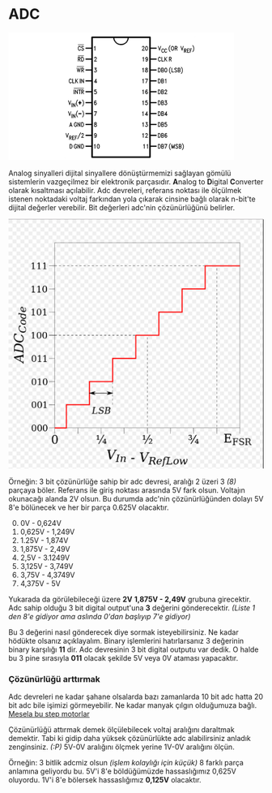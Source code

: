 # ADC
![](images/adc.png)

Analog sinyalleri dijital sinyallere dönüştürmemizi sağlayan gömülü sistemlerin vazgeçilmez bir elektronik parçasıdır. **A**nalog to **D**igital **C**onverter olarak kısaltması açılabilir. Adc devreleri, referans noktası ile ölçülmek istenen noktadaki voltaj farkından yola çıkarak cinsine bağlı olarak n-bit'te dijital değerler verebilir. Bit değerleri adc'nin çözünürlüğünü belirler.

![](images/adc2.png)

Örneğin: 3 bit çözünürlüğe sahip bir adc devresi, aralığı 2 üzeri 3 _(8)_ parçaya böler. Referans ile giriş noktası arasında 5V fark olsun. Voltajın okunacağı alanda 2V olsun. Bu durumda adc'nin çözünürlüğünden dolayı 5V 8'e bölünecek ve her bir parça 0.625V olacaktır.

0. 0V - 0,624V
1. 0,625V - 1,249V
2. 1.25V - 1,874V
3. 1,875V - 2,49V 
4. 2,5V - 3.1249V
5. 3,125V - 3,749V
6. 3,75V - 4,3749V
7. 4,375V - 5V

Yukarada da görülebileceği üzere **2V** **1,875V - 2,49V** grubuna girecektir. Adc sahip olduğu 3 bit digital output'una **3** değerini gönderecektir. _(Liste 1 den 8'e gidiyor ama aslında 0'dan başlıyıp 7'e gidiyor)_

Bu 3 değerini nasıl gönderecek diye sormak isteyebilirsiniz. Ne kadar hödükte olsanız açıklayalım. Binary işlemlerini hatırlarsanız 3 değerinin binary karşılığı **11** dir. Adc devresinin 3 bit digital outputu var dedik. O halde bu 3 pine sırasıyla **011** olacak şekilde 5V veya 0V ataması yapacaktır.


### Çözünürlüğü arttırmak

Adc devreleri ne kadar şahane olsalarda bazı zamanlarda 10 bit adc hatta 20 bit adc bile işimizi görmeyebilir. Ne kadar manyak çılgın olduğumuza bağlı. [Mesela bu step motorlar](https://www.youtube.com/watch?v=1F4-plhdnj0)

Çözünürlüğü attırmak demek ölçülebilecek voltaj aralığını daraltmak demektir. Tabi ki gidip daha yüksek çözünürlükte adc alabilirsiniz anladık zenginsiniz. _(:P)_ 5V-0V aralığını ölçmek yerine 1V-0V aralığını ölçün. 

Örneğin: 3 bitlik adcmiz olsun _(işlem kolaylığı için küçük)_ 8 farklı parça anlamına geliyordu bu. 5V'i 8'e böldüğümüzde hassaslığımız 0,625V oluyordu. 1V'i 8'e bölersek hassaslığımız **0,125V** olacaktır. 